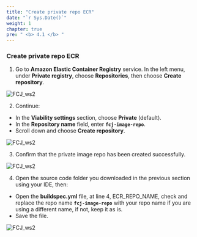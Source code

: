 ```yaml
---
title: "Create private repo ECR"
date: "`r Sys.Date()`"
weight: 1
chapter: true
pre: " <b> 4.1 </b> "
---
```


### Create private repo ECR

1. Go to **Amazon Elastic Container Registry** service. In the left menu, under **Private registry**, choose **Repositories**, then choose **Create repository**.

![FCJ_ws2](/images/4.codebuild/_1.png)

2. Continue:

- In the **Viability settings** section, choose **Private** (default).
- In the **Repository name** field, enter **`fcj-image-repo`**.
- Scroll down and choose **Create repository**.

![FCJ_ws2](/images/4.codebuild/_2.png)

3. Confirm that the private image repo has been created successfully.

![FCJ_ws2](/images/4.codebuild/_3.png)

4. Open the source code folder you downloaded in the previous section using your IDE, then:

- Open the **buildspec.yml** file, at line 4, ECR_REPO_NAME, check and replace the repo name **`fcj-image-repo`** with your repo name if you are using a different name, if not, keep it as is.
- Save the file.

![FCJ_ws2](/images/3.codecommit/12.png)

